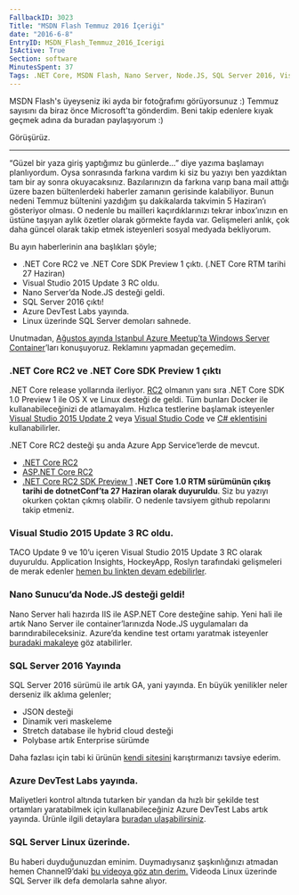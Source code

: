 ```yaml
---
FallbackID: 3023
Title: "MSDN Flash Temmuz 2016 İçeriği"
date: "2016-6-8"
EntryID: MSDN_Flash_Temmuz_2016_Icerigi
IsActive: True
Section: software
MinutesSpent: 37
Tags: .NET Core, MSDN Flash, Nano Server, Node.JS, SQL Server 2016, Visual Studio 2015, Visual Studio Code, Windows Azure
---
```

MSDN Flash's üyeyseniz iki ayda bir fotoğrafımı görüyorsunuz :) Temmuz sayısını da biraz önce Microsoft'ta gönderdim. Beni takip edenlere kıyak geçmek adına da buradan paylaşıyorum :)

Görüşürüz.

--------

“Güzel bir yaza giriş yaptığımız bu günlerde…” diye yazıma başlamayı planlıyordum. Oysa sonrasında farkına vardım ki siz bu yazıyı ben yazdıktan tam bir ay sonra okuyacaksınız. Bazılarınızın da farkına varıp bana mail attığı üzere bazen bültenlerdeki haberler zamanın gerisinde kalabiliyor.  Bunun nedeni Temmuz bültenini yazdığım şu dakikalarda takvimin 5 Haziran’ı gösteriyor olması. O nedenle bu mailleri kaçırdıklarınızı tekrar inbox’ınızın en üstüne taşıyan aylık özetler olarak görmekte fayda var. Gelişmeleri anlık, çok daha güncel olarak takip etmek isteyenleri sosyal medyada bekliyorum. 

Bu ayın haberlerinin ana başlıkları şöyle;

* .NET Core RC2 ve .NET Core SDK Preview 1 çıktı. (.NET Core RTM tarihi 27 Haziran)  
* Visual Studio 2015 Update 3 RC oldu.  
* Nano Server’da Node.JS desteği geldi.  
* SQL Server 2016 çıktı!  
* Azure DevTest Labs yayında.  
* Linux üzerinde SQL Server demoları sahnede.  

Unutmadan, [Ağustos ayında Istanbul Azure Meetup’ta Windows Server Container](http://www.meetup.com/Istanbul-Azure-Meetup/events/231683612/)’ları konuşuyoruz. Reklamını yapmadan geçemedim. 

### .NET Core RC2 ve .NET Core SDK Preview 1 çıktı
.NET Core release yollarında ilerliyor. [RC2](https://www.microsoft.com/net/core) olmanın yanı sıra .NET Core SDK 1.0 Preview 1 ile OS X ve Linux desteği de geldi. Tüm bunları Docker ile kullanabileceğinizi de atlamayalım. Hızlıca testlerine başlamak isteyenler [Visual Studio 2015 Update 2](https://www.visualstudio.com/products/visual-studio-community-vs) veya [Visual Studio Code](https://www.visualstudio.com/products/code-vs) ve [C# eklentisini](https://marketplace.visualstudio.com/items?itemName=ms-vscode.csharp) kullanabilirler. 

.NET Core RC2 desteği şu anda Azure App Service’lerde de mevcut. 

* [.NET Core RC2](https://github.com/dotnet/core/releases/tag/v1.0.0-rc2)
* [ASP.NET Core RC2](https://github.com/aspnet/Home/releases/tag/1.0.0-rc2-final)
* [.NET Core RC2 SDK Preview 1](https://github.com/dotnet/core/releases/tag/v1.0.0-rc2)
**.NET Core 1.0 RTM sürümünün çıkış tarihi de dotnetConf’ta 27 Haziran olarak duyuruldu**. Siz bu yazıyı okurken çoktan çıkmış olabilir. O nedenle tavsiyem github repolarını takip etmeniz.

### Visual Studio 2015 Update 3 RC oldu.
TACO Update 9 ve 10’u içeren Visual Studio 2015 Update 3 RC olarak duyuruldu. Application Insights, HockeyApp, Roslyn tarafındaki gelişmeleri de merak edenler [hemen bu linkten devam edebilirler](https://blogs.msdn.microsoft.com/visualstudio/2016/06/07/visual-studio-2015-update-3-rc/). 

### Nano Sunucu’da Node.JS desteği geldi!
Nano Server hali hazırda IIS ile ASP.NET Core desteğine sahip. Yeni hali ile artık Nano Server ile container’larınızda Node.JS uygulamaları da barındırabileceksiniz. Azure’da kendine test ortamı yaratmak isteyenler [buradaki makaleye](https://blogs.technet.microsoft.com/nanoserver/2016/05/04/node-js-on-nano-server/?wt.mc_id=dx_839229&mc=javascript&mc=devops&mc=winserver&mc=virtual) göz atabilirler. 

### SQL Server 2016 Yayında
SQL Server 2016 sürümü ile artık GA, yani yayında. En büyük yenilikler neler derseniz ilk aklıma gelenler;

* JSON desteği
* Dinamik veri maskeleme
* Stretch database ile hybrid cloud desteği
* Polybase artık Enterprise sürümde

Daha fazlası için tabi ki ürünün [kendi sitesini](https://www.microsoft.com/en-us/server-cloud/products/sql-server/) karıştırmanızı tavsiye ederim.

### Azure DevTest Labs yayında.
Maliyetleri kontrol altında tutarken bir yandan da hızlı bir şekilde test ortamları yaratabilmek için kullanabileceğiniz Azure DevTest Labs artık yayında. Ürünle ilgili detaylara [buradan ulaşabilirsiniz](https://azure.microsoft.com/en-us/services/devtest-lab/).

### SQL Server Linux üzerinde.
Bu haberi duyduğunuzdan eminim. Duymadıysanız şaşkınlığınızı atmadan hemen Channel9’daki [bu videoya göz atın derim.](https://channel9.msdn.com/Shows/Data-Exposed/SQL-Server-on-Linux-Sneak-Peak) Videoda Linux üzerinde SQL Server ilk defa demolarla sahne alıyor. 

